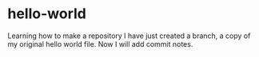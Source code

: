 # hello-world
Learning how to make a repository
I have just created a branch, a copy of my original hello world file.
Now I will add commit notes.
